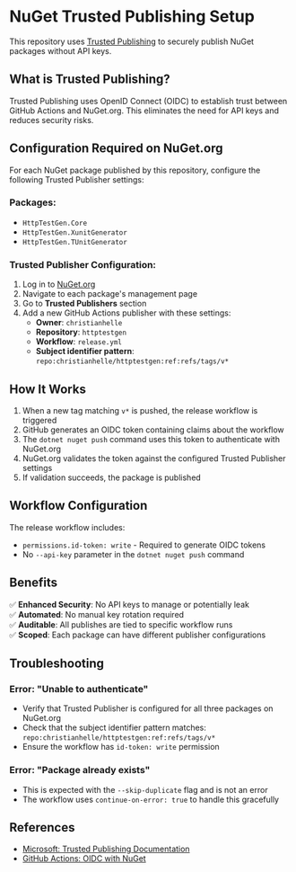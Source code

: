 # NuGet Trusted Publishing Setup

This repository uses [Trusted Publishing](https://learn.microsoft.com/en-us/nuget/nuget-org/trusted-publishing) to securely publish NuGet packages without API keys.

## What is Trusted Publishing?

Trusted Publishing uses OpenID Connect (OIDC) to establish trust between GitHub Actions and NuGet.org. This eliminates the need for API keys and reduces security risks.

## Configuration Required on NuGet.org

For each NuGet package published by this repository, configure the following Trusted Publisher settings:

### Packages:
- `HttpTestGen.Core`
- `HttpTestGen.XunitGenerator`
- `HttpTestGen.TUnitGenerator`

### Trusted Publisher Configuration:
1. Log in to [NuGet.org](https://www.nuget.org)
2. Navigate to each package's management page
3. Go to **Trusted Publishers** section
4. Add a new GitHub Actions publisher with these settings:
   - **Owner**: `christianhelle`
   - **Repository**: `httptestgen`
   - **Workflow**: `release.yml`
   - **Subject identifier pattern**: `repo:christianhelle/httptestgen:ref:refs/tags/v*`

## How It Works

1. When a new tag matching `v*` is pushed, the release workflow is triggered
2. GitHub generates an OIDC token containing claims about the workflow
3. The `dotnet nuget push` command uses this token to authenticate with NuGet.org
4. NuGet.org validates the token against the configured Trusted Publisher settings
5. If validation succeeds, the package is published

## Workflow Configuration

The release workflow includes:
- `permissions.id-token: write` - Required to generate OIDC tokens
- No `--api-key` parameter in the `dotnet nuget push` command

## Benefits

✅ **Enhanced Security**: No API keys to manage or potentially leak  
✅ **Automated**: No manual key rotation required  
✅ **Auditable**: All publishes are tied to specific workflow runs  
✅ **Scoped**: Each package can have different publisher configurations

## Troubleshooting

### Error: "Unable to authenticate"
- Verify that Trusted Publisher is configured for all three packages on NuGet.org
- Check that the subject identifier pattern matches: `repo:christianhelle/httptestgen:ref:refs/tags/v*`
- Ensure the workflow has `id-token: write` permission

### Error: "Package already exists"
- This is expected with the `--skip-duplicate` flag and is not an error
- The workflow uses `continue-on-error: true` to handle this gracefully

## References

- [Microsoft: Trusted Publishing Documentation](https://learn.microsoft.com/en-us/nuget/nuget-org/trusted-publishing)
- [GitHub Actions: OIDC with NuGet](https://docs.github.com/en/actions/deployment/security-hardening-your-deployments/about-security-hardening-with-openid-connect)
